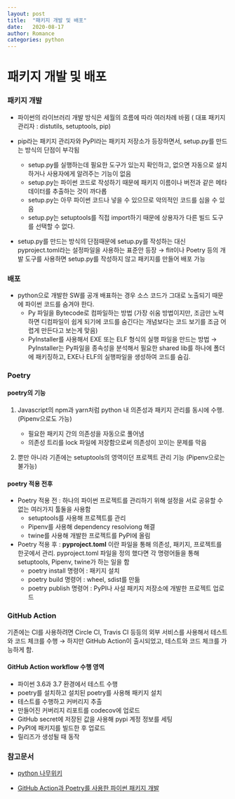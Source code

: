 ```yaml
---
layout: post
title:  "패키지 개발 및 배포"
date:   2020-08-17
author: Romance
categories: python
---
```

# 패키지 개발 및 배포

### 패키지 개발

- 파이썬의 라이브러리 개발 방식은 세월의 흐름에 따라 여러차례 바뀜 ( 대표 패키지 관리자 : distutils, setuptools, pip)

- pip라는 패키지 관리자와 PyPI라는 패키지 저장소가 등장하면서, setup.py를 만드는 방식의 단점이 부각됨
  - setup.py를 실행하는데 필요한 도구가 있는지 확인하고, 없으면 자동으로 설치하거나 사용자에게 알려주는 기능이 없음
  - setup.py는 파이썬 코드로 작성하기 때문에 패키지 이름이나 버전과 같은 메타데이터를 추출하는 것이 까다롭
  - setup.py는 아무 파이썬 코드나 넣을 수 있으므로 악의적인 코드를 심을 수 있음
  - setup.py는 setuptools를 직접 import하기 때문에 상용자가 다른 빌드 도구를 선택할 수 없다.
- setup.py를 만드는 방식의 단점때문에 setup.py를 작성하는 대신 pyproject.toml라는 설정파일을 사용하는 표준안 등장 → flit이나 Poetry 등의 개발 도구를 사용하면 setup.py를 작성하지 않고 패키지를 만들어 배포 가능



### 배포

- python으로 개발한 SW를 공개 배표하는 경우 소스 코드가 그대로 노출되기 때문에 파이썬 코드를 숨겨야 한다.
  - Py 파일을 Bytecode로 컴파일하는 방법 (가장 쉬움 방법이지만, 조금만 노력하면 디컴파일이 쉽게 되기에 코드를 숨긴다는 개념보다는 코드 보기를 조금 어렵게 만든다고 보는게 맞음)
  - PyInstaller를 사용해서 EXE 또는 ELF 형식의 실행 파일을 만드는 방법 → PyInstaller는 Py파일을 종속성을 분석해서 필요한 shared lib를 하나에 폴더에 패키징하고, EXE나 ELF의 실행파일을 생성하여 코드를 숨김.



### Poetry

#### poetry의 기능

1. Javascript의 npm과 yarn처럼 python 내 의존성과 패키지 관리를 동시에 수행. (Pipenv으로도 가능)
   - 필요한 패키지 간의 의존성을 자동으로 풀어냄
   - 의존성 트리를 lock 파일에 저장함으로써 의존성이 꼬이는 문제를 막음

2. 뿐만 아니라 기존에는 setuptools의 영역이던 프로젝트 관리 기능 (Pipenv으로는 불가능)

#### poetry 적용 전후

- Poetry 적용 전 : 하나의 파이썬 프로젝트를 관리하기 위해 설정을 서로 공유할 수 없는 여러가지 툴둘을 사용함
  - setuptools를 사용해 프로젝트를 관리
  - Pipenv를 사용해 dependency resolviong 해결
  - twine를 사용해 개발한 프로젝트를 PyPI에 올림
- Poetry 적용 후 : **pyproject.toml** 이란 파일을 통해 의존성, 패키지, 프로젝트를 한곳에서 관리. pyproject.toml 파일을 정의 했다면 각 명령어들을 통해 setuptools, Pipenv, twine가 하는 일을 함
  - poetry install 명령어 : 패키지 설치
  - poetry build 명령어 : wheel, sdist를 만듦
  - poetry publish 명령어 : PyPI나 사설 패키지 저장소에 개발한 프로젝트 업로드



### GitHub Action

기존에는 CI를 사용하려면 Circle CI, Travis CI 등등의 외부 서비스를 사용해서 테스트와 코드 체크를 수행 → 하지만 GitHub Action이 출시되었고, 테스트와 코드 체크를 가능하게 함.

#### GitHub Action workflow 수행 영역

- 파이썬 3.6과 3.7 환경에서 테스트 수행
- poetry를 설치하고 설치된 poetry를 사용해 패키지 설치
- 테스트를 수행하고 커버리지 추출
- 만들어진 커버리지 리포트를 codecov에 업로드
- GitHub secret에 저장된 값을 사용해 pypi 계정 정보를 세팅
- PyPI에 패키지를 빌드한 후 업로드
- 릴리즈가 생성될 때 동작

### 참고문서

- [python 나무위키](https://namu.wiki/w/Python#s-3.2.1)

- [GitHub Action과 Poetry를 사용한 파이썬 패키지 개발](https://seonghyeon.dev/python-package-development-with-poetry-and-action)
